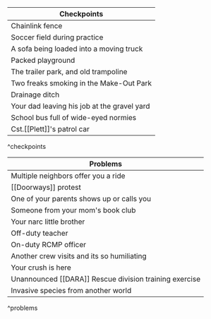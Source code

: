 
| Checkpoints |
| ---- |
| Chainlink fence |
| Soccer field during practice |
| A sofa being loaded into a moving truck |
| Packed playground |
| The trailer park, and old trampoline |
| Two freaks smoking in the Make-Out Park |
| Drainage ditch |
| Your dad leaving his job at the gravel yard |
| School bus full of wide-eyed normies |
| Cst.[[Plett]]'s patrol car |
^checkpoints

| Problems |
| ---- |
| Multiple neighbors offer you a ride |
| [[Doorways]] protest |
| One of your parents shows up or calls you |
| Someone from your mom's book club |
| Your narc little brother |
| Off-duty teacher |
| On-duty RCMP officer |
| Another crew visits and its so humiliating |
| Your crush is here |
| Unannounced [[DARA]] Rescue division training exercise |
| Invasive species from another world |
^problems